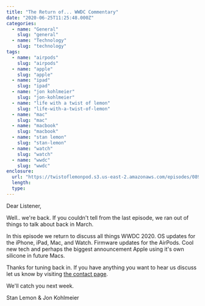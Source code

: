 ```yaml
---
title: "The Return of... WWDC Commentary"
date: "2020-06-25T11:25:48.000Z"
categories:
  - name: "General"
    slug: "general"
  - name: "Technology"
    slug: "technology"
tags:
  - name: "airpods"
    slug: "airpods"
  - name: "apple"
    slug: "apple"
  - name: "ipad"
    slug: "ipad"
  - name: "jon kohlmeier"
    slug: "jon-kohlmeier"
  - name: "life with a twist of lemon"
    slug: "life-with-a-twist-of-lemon"
  - name: "mac"
    slug: "mac"
  - name: "macbook"
    slug: "macbook"
  - name: "stan lemon"
    slug: "stan-lemon"
  - name: "watch"
    slug: "watch"
  - name: "wwdc"
    slug: "wwdc"
enclosure:
  url: "https://twistoflemonpod.s3.us-east-2.amazonaws.com/episodes/089-lwatol-20200625.mp3"
  length:
  type:
---
```


Dear Listener,

Well.. we're back. If you couldn't tell from the last episode, we ran out of things to talk about back in March.

In this episode we return to discuss all things WWDC 2020. OS updates for the iPhone, iPad, Mac, and Watch. Firmware updates for the AirPods. Cool new tech and perhaps the biggest announcement Apple using it's own silicone in future Macs.

Thanks for tuning back in. If you have anything you want to hear us discuss let us know by visiting [the contact page](https://twistoflemonpod.com/contact/).

We'll catch you next week.

Stan Lemon & Jon Kohlmeier
